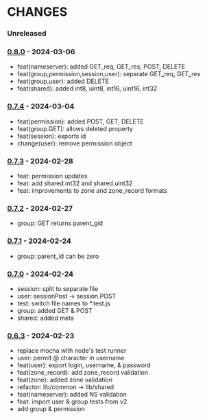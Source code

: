 # CHANGES

### Unreleased


### [0.8.0] - 2024-03-06

- feat(nameserver): added GET_req, GET_res, POST, DELETE
- feat(group,permission,session,user): separate GET_req, GET_res
- feat(group,user): added DELETE
- feat(shared): added int8, uint8, int16, uint16, int32

### [0.7.4] - 2024-03-04

- feat(permission): added POST, GET, DELETE
- feat(group.GET): allows deleted property
- feat(session): exports id
- change(user): remove permission object

### [0.7.3] - 2024-02-28

- feat: permission updates
- feat: add shared.int32 and shared.uint32
- feat: improvements to zone and zone_record formats

### [0.7.2] - 2024-02-27

- group: GET returns parent_gid

### [0.7.1] - 2024-02-24

- group: parent_id can be zero

### [0.7.0] - 2024-02-24

- session: split to separate file
- user: sessionPost -> session.POST
- test: switch file names to \*.test.js
- group: added GET & POST
- shared: added meta

### [0.6.3] - 2024-02-23

- replace mocha with node's test runner
- user: permit @ character in username
- feat(user): export login, username, & password
- feat(zone_record): add zone_record validation
- feat(zone): added zone validation
- refactor: lib/common -> lib/shared
- feat(nameserver): added NS validation
- feat: import user & group tests from v2
- add group & permission

[0.6.3]: https://github.com/NicTool/validate/releases/tag/0.6.3
[0.7.0]: https://github.com/NicTool/validate/releases/tag/0.7.0
[0.7.1]: https://github.com/NicTool/validate/releases/tag/0.7.1
[0.7.2]: https://github.com/NicTool/validate/releases/tag/0.7.2
[0.7.3]: https://github.com/NicTool/validate/releases/tag/0.7.3
[0.7.4]: https://github.com/NicTool/validate/releases/tag/0.7.4
[0.8.0]: https://github.com/NicTool/validate/releases/tag/0.8.0
